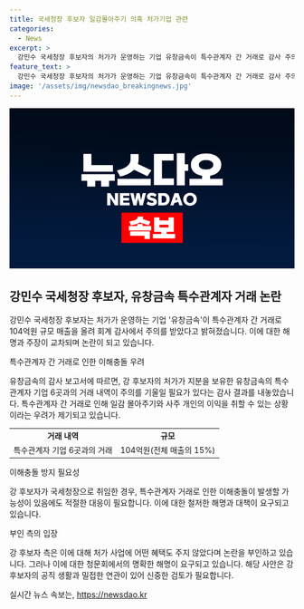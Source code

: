 ```yaml
---
title: 국세청장 후보자 일감몰아주기 의혹 처가기업 관련
categories:
  - News
excerpt: >
  강민수 국세청장 후보자의 처가가 운영하는 기업 유창금속이 특수관계자 간 거래로 감사 주의를 받았다. 특수관계자 간 거래 규모가 크면 이해충돌 우려가 나왔지만, 강 후보자 측은 처가 일가의 사업에 어떤 혜택도 주지 않았다고 주장했다. 하지만 감사보고서에는 주의 의견을 표기해 이해충돌 가능성을 지적했다. 특히 유창금속의 특수관계자 기업과의 거래 내역이점 등은 강 후보자의 청문회에서 해명이 요구될 전망이다.
feature_text: >
  강민수 국세청장 후보자의 처가가 운영하는 기업 유창금속이 특수관계자 간 거래로 감사 주의를 받았다. 특수관계자 간 거래 규모가 크면 이해충돌 우려가 나왔지만, 강 후보자 측은 처가 일가의 사업에 어떤 혜택도 주지 않았다고 주장했다. 하지만 감사보고서에는 주의 의견을 표기해 이해충돌 가능성을 지적했다. 특히 유창금속의 특수관계자 기업과의 거래 내역이점 등은 강 후보자의 청문회에서 해명이 요구될 전망이다.
image: '/assets/img/newsdao_breakingnews.jpg'
---
```


<p><img src="/assets/img/newsdao_breakingnews.jpg" alt="koreaapp 속보" /></p>

<h2 data-ke-size="size26">강민수 국세청장 후보자, 유창금속 특수관계자 거래 논란</h2>

<p>강민수 국세청장 후보자는 처가가 운영하는 기업 '유창금속'이 특수관계자 간 거래로 104억원 규모 매출을 올려 회계 감사에서 주의를 받았다고 밝혀졌습니다. 이에 대한 해명과 주장이 교차되며 논란이 되고 있습니다.</p>

<p data-ke-size="size16">특수관계자 간 거래로 인한 이해충돌 우려</p>

<p>유창금속의 감사 보고서에 따르면, 강 후보자의 처가가 지분을 보유한 유창금속의 특수관계자 기업 6곳과의 거래 내역이 주의를 기울일 필요가 있다는 감사 결과를 내놓았습니다. 특수관계자 간 거래로 인해 일감 몰아주기와 사주 개인의 이익을 취할 수 있는 상황이라는 우려가 제기되고 있습니다.</p>

<table>
    <tr>
        <td style="text-align: center; height: 17px;"><b>거래 내역</b></td>
        <td style="text-align: center; height: 17px;"><b>규모</b></td>
    </tr>
    <tr>
        <td style="text-align: center; height: 17px;">특수관계자 기업 6곳과의 거래</td>
        <td style="text-align: center; height: 17px;">104억원(전체 매출의 15%)</td>
    </tr>
</table>

<p data-ke-size="size16">이해충돌 방지 필요성</p>

<p>강 후보자가 국세청장으로 취임한 경우, 특수관계자 거래로 인한 이해충돌이 발생할 가능성이 있음에도 적절한 대응이 필요합니다. 이에 대한 철저한 해명과 대책이 요구되고 있습니다.</p>

<p data-ke-size="size16">부인 측의 입장</p>

<p>강 후보자 측은 이에 대해 처가 사업에 어떤 혜택도 주지 않았다며 논란을 부인하고 있습니다. 그러나 이에 대한 청문회에서의 명확한 해명이 요구되고 있습니다. 해당 사안은 강 후보자의 공직 생활과 밀접한 연관이 있어 신중한 검토가 필요합니다.</p>
실시간 뉴스 속보는, <a href="https://newsdao.kr" rel="dofollow">https://newsdao.kr</a>


